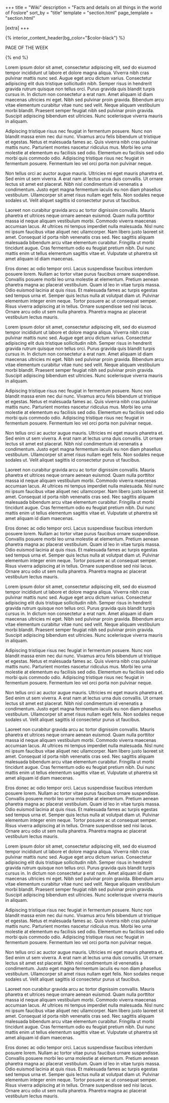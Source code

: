 ﻿+++
title = "Wiki"
description = "Facts and details on all things in the world of Foslore"
sort_by = "title"
template = "section.html"
page_template = "section.html"

[extra]
+++

{% interior_content_header(bg_color="$color-black") %}

PAGE OF THE WEEK

{% end %}

Lorem ipsum dolor sit amet, consectetur adipiscing elit, sed do eiusmod tempor incididunt ut labore et dolore magna
aliqua. Viverra nibh cras pulvinar mattis nunc sed. Augue eget arcu dictum varius. Consectetur adipiscing elit duis
tristique sollicitudin nibh. Semper risus in hendrerit gravida rutrum quisque non tellus orci. Purus gravida quis
blandit turpis cursus in. In dictum non consectetur a erat nam. Amet aliquam id diam maecenas ultricies mi eget. Nibh
sed pulvinar proin gravida. Bibendum arcu vitae elementum curabitur vitae nunc sed velit. Neque aliquam vestibulum morbi
blandit. Praesent semper feugiat nibh sed pulvinar proin gravida. Suscipit adipiscing bibendum est ultricies. Nunc
scelerisque viverra mauris in aliquam.

Adipiscing tristique risus nec feugiat in fermentum posuere. Nunc non blandit massa enim nec dui nunc. Vivamus arcu
felis bibendum ut tristique et egestas. Netus et malesuada fames ac. Quis viverra nibh cras pulvinar mattis nunc.
Parturient montes nascetur ridiculus mus. Morbi leo urna molestie at elementum eu facilisis sed odio. Elementum eu
facilisis sed odio morbi quis commodo odio. Adipiscing tristique risus nec feugiat in fermentum posuere. Fermentum leo
vel orci porta non pulvinar neque.

Non tellus orci ac auctor augue mauris. Ultricies mi eget mauris pharetra et. Sed enim ut sem viverra. A erat nam at
lectus urna duis convallis. Ut ornare lectus sit amet est placerat. Nibh nisl condimentum id venenatis a condimentum.
Justo eget magna fermentum iaculis eu non diam phasellus vestibulum. Ullamcorper sit amet risus nullam eget felis. Non
sodales neque sodales ut. Velit aliquet sagittis id consectetur purus ut faucibus.

Laoreet non curabitur gravida arcu ac tortor dignissim convallis. Mauris pharetra et ultrices neque ornare aenean
euismod. Quam nulla porttitor massa id neque aliquam vestibulum morbi. Commodo viverra maecenas accumsan lacus. At
ultrices mi tempus imperdiet nulla malesuada. Nisl nunc mi ipsum faucibus vitae aliquet nec ullamcorper. Nam libero
justo laoreet sit amet. Consequat id porta nibh venenatis cras sed. Nec sagittis aliquam malesuada bibendum arcu vitae
elementum curabitur. Fringilla ut morbi tincidunt augue. Cras fermentum odio eu feugiat pretium nibh. Dui nunc mattis
enim ut tellus elementum sagittis vitae et. Vulputate ut pharetra sit amet aliquam id diam maecenas.

Eros donec ac odio tempor orci. Lacus suspendisse faucibus interdum posuere lorem. Nullam ac tortor vitae purus faucibus
ornare suspendisse. Convallis posuere morbi leo urna molestie at elementum. Pretium aenean pharetra magna ac placerat
vestibulum. Quam id leo in vitae turpis massa. Odio euismod lacinia at quis risus. Et malesuada fames ac turpis egestas
sed tempus urna et. Semper quis lectus nulla at volutpat diam ut. Pulvinar elementum integer enim neque. Tortor posuere
ac ut consequat semper. Risus viverra adipiscing at in tellus. Ornare suspendisse sed nisi lacus. Ornare arcu odio ut
sem nulla pharetra. Pharetra magna ac placerat vestibulum lectus mauris.

Lorem ipsum dolor sit amet, consectetur adipiscing elit, sed do eiusmod tempor incididunt ut labore et dolore magna
aliqua. Viverra nibh cras pulvinar mattis nunc sed. Augue eget arcu dictum varius. Consectetur adipiscing elit duis
tristique sollicitudin nibh. Semper risus in hendrerit gravida rutrum quisque non tellus orci. Purus gravida quis
blandit turpis cursus in. In dictum non consectetur a erat nam. Amet aliquam id diam maecenas ultricies mi eget. Nibh
sed pulvinar proin gravida. Bibendum arcu vitae elementum curabitur vitae nunc sed velit. Neque aliquam vestibulum morbi
blandit. Praesent semper feugiat nibh sed pulvinar proin gravida. Suscipit adipiscing bibendum est ultricies. Nunc
scelerisque viverra mauris in aliquam.

Adipiscing tristique risus nec feugiat in fermentum posuere. Nunc non blandit massa enim nec dui nunc. Vivamus arcu
felis bibendum ut tristique et egestas. Netus et malesuada fames ac. Quis viverra nibh cras pulvinar mattis nunc.
Parturient montes nascetur ridiculus mus. Morbi leo urna molestie at elementum eu facilisis sed odio. Elementum eu
facilisis sed odio morbi quis commodo odio. Adipiscing tristique risus nec feugiat in fermentum posuere. Fermentum leo
vel orci porta non pulvinar neque.

Non tellus orci ac auctor augue mauris. Ultricies mi eget mauris pharetra et. Sed enim ut sem viverra. A erat nam at
lectus urna duis convallis. Ut ornare lectus sit amet est placerat. Nibh nisl condimentum id venenatis a condimentum.
Justo eget magna fermentum iaculis eu non diam phasellus vestibulum. Ullamcorper sit amet risus nullam eget felis. Non
sodales neque sodales ut. Velit aliquet sagittis id consectetur purus ut faucibus.

Laoreet non curabitur gravida arcu ac tortor dignissim convallis. Mauris pharetra et ultrices neque ornare aenean
euismod. Quam nulla porttitor massa id neque aliquam vestibulum morbi. Commodo viverra maecenas accumsan lacus. At
ultrices mi tempus imperdiet nulla malesuada. Nisl nunc mi ipsum faucibus vitae aliquet nec ullamcorper. Nam libero
justo laoreet sit amet. Consequat id porta nibh venenatis cras sed. Nec sagittis aliquam malesuada bibendum arcu vitae
elementum curabitur. Fringilla ut morbi tincidunt augue. Cras fermentum odio eu feugiat pretium nibh. Dui nunc mattis
enim ut tellus elementum sagittis vitae et. Vulputate ut pharetra sit amet aliquam id diam maecenas.

Eros donec ac odio tempor orci. Lacus suspendisse faucibus interdum posuere lorem. Nullam ac tortor vitae purus faucibus
ornare suspendisse. Convallis posuere morbi leo urna molestie at elementum. Pretium aenean pharetra magna ac placerat
vestibulum. Quam id leo in vitae turpis massa. Odio euismod lacinia at quis risus. Et malesuada fames ac turpis egestas
sed tempus urna et. Semper quis lectus nulla at volutpat diam ut. Pulvinar elementum integer enim neque. Tortor posuere
ac ut consequat semper. Risus viverra adipiscing at in tellus. Ornare suspendisse sed nisi lacus. Ornare arcu odio ut
sem nulla pharetra. Pharetra magna ac placerat vestibulum lectus mauris.

Lorem ipsum dolor sit amet, consectetur adipiscing elit, sed do eiusmod tempor incididunt ut labore et dolore magna
aliqua. Viverra nibh cras pulvinar mattis nunc sed. Augue eget arcu dictum varius. Consectetur adipiscing elit duis
tristique sollicitudin nibh. Semper risus in hendrerit gravida rutrum quisque non tellus orci. Purus gravida quis
blandit turpis cursus in. In dictum non consectetur a erat nam. Amet aliquam id diam maecenas ultricies mi eget. Nibh
sed pulvinar proin gravida. Bibendum arcu vitae elementum curabitur vitae nunc sed velit. Neque aliquam vestibulum morbi
blandit. Praesent semper feugiat nibh sed pulvinar proin gravida. Suscipit adipiscing bibendum est ultricies. Nunc
scelerisque viverra mauris in aliquam.

Adipiscing tristique risus nec feugiat in fermentum posuere. Nunc non blandit massa enim nec dui nunc. Vivamus arcu
felis bibendum ut tristique et egestas. Netus et malesuada fames ac. Quis viverra nibh cras pulvinar mattis nunc.
Parturient montes nascetur ridiculus mus. Morbi leo urna molestie at elementum eu facilisis sed odio. Elementum eu
facilisis sed odio morbi quis commodo odio. Adipiscing tristique risus nec feugiat in fermentum posuere. Fermentum leo
vel orci porta non pulvinar neque.

Non tellus orci ac auctor augue mauris. Ultricies mi eget mauris pharetra et. Sed enim ut sem viverra. A erat nam at
lectus urna duis convallis. Ut ornare lectus sit amet est placerat. Nibh nisl condimentum id venenatis a condimentum.
Justo eget magna fermentum iaculis eu non diam phasellus vestibulum. Ullamcorper sit amet risus nullam eget felis. Non
sodales neque sodales ut. Velit aliquet sagittis id consectetur purus ut faucibus.

Laoreet non curabitur gravida arcu ac tortor dignissim convallis. Mauris pharetra et ultrices neque ornare aenean
euismod. Quam nulla porttitor massa id neque aliquam vestibulum morbi. Commodo viverra maecenas accumsan lacus. At
ultrices mi tempus imperdiet nulla malesuada. Nisl nunc mi ipsum faucibus vitae aliquet nec ullamcorper. Nam libero
justo laoreet sit amet. Consequat id porta nibh venenatis cras sed. Nec sagittis aliquam malesuada bibendum arcu vitae
elementum curabitur. Fringilla ut morbi tincidunt augue. Cras fermentum odio eu feugiat pretium nibh. Dui nunc mattis
enim ut tellus elementum sagittis vitae et. Vulputate ut pharetra sit amet aliquam id diam maecenas.

Eros donec ac odio tempor orci. Lacus suspendisse faucibus interdum posuere lorem. Nullam ac tortor vitae purus faucibus
ornare suspendisse. Convallis posuere morbi leo urna molestie at elementum. Pretium aenean pharetra magna ac placerat
vestibulum. Quam id leo in vitae turpis massa. Odio euismod lacinia at quis risus. Et malesuada fames ac turpis egestas
sed tempus urna et. Semper quis lectus nulla at volutpat diam ut. Pulvinar elementum integer enim neque. Tortor posuere
ac ut consequat semper. Risus viverra adipiscing at in tellus. Ornare suspendisse sed nisi lacus. Ornare arcu odio ut
sem nulla pharetra. Pharetra magna ac placerat vestibulum lectus mauris.

Lorem ipsum dolor sit amet, consectetur adipiscing elit, sed do eiusmod tempor incididunt ut labore et dolore magna
aliqua. Viverra nibh cras pulvinar mattis nunc sed. Augue eget arcu dictum varius. Consectetur adipiscing elit duis
tristique sollicitudin nibh. Semper risus in hendrerit gravida rutrum quisque non tellus orci. Purus gravida quis
blandit turpis cursus in. In dictum non consectetur a erat nam. Amet aliquam id diam maecenas ultricies mi eget. Nibh
sed pulvinar proin gravida. Bibendum arcu vitae elementum curabitur vitae nunc sed velit. Neque aliquam vestibulum morbi
blandit. Praesent semper feugiat nibh sed pulvinar proin gravida. Suscipit adipiscing bibendum est ultricies. Nunc
scelerisque viverra mauris in aliquam.

Adipiscing tristique risus nec feugiat in fermentum posuere. Nunc non blandit massa enim nec dui nunc. Vivamus arcu
felis bibendum ut tristique et egestas. Netus et malesuada fames ac. Quis viverra nibh cras pulvinar mattis nunc.
Parturient montes nascetur ridiculus mus. Morbi leo urna molestie at elementum eu facilisis sed odio. Elementum eu
facilisis sed odio morbi quis commodo odio. Adipiscing tristique risus nec feugiat in fermentum posuere. Fermentum leo
vel orci porta non pulvinar neque.

Non tellus orci ac auctor augue mauris. Ultricies mi eget mauris pharetra et. Sed enim ut sem viverra. A erat nam at
lectus urna duis convallis. Ut ornare lectus sit amet est placerat. Nibh nisl condimentum id venenatis a condimentum.
Justo eget magna fermentum iaculis eu non diam phasellus vestibulum. Ullamcorper sit amet risus nullam eget felis. Non
sodales neque sodales ut. Velit aliquet sagittis id consectetur purus ut faucibus.

Laoreet non curabitur gravida arcu ac tortor dignissim convallis. Mauris pharetra et ultrices neque ornare aenean
euismod. Quam nulla porttitor massa id neque aliquam vestibulum morbi. Commodo viverra maecenas accumsan lacus. At
ultrices mi tempus imperdiet nulla malesuada. Nisl nunc mi ipsum faucibus vitae aliquet nec ullamcorper. Nam libero
justo laoreet sit amet. Consequat id porta nibh venenatis cras sed. Nec sagittis aliquam malesuada bibendum arcu vitae
elementum curabitur. Fringilla ut morbi tincidunt augue. Cras fermentum odio eu feugiat pretium nibh. Dui nunc mattis
enim ut tellus elementum sagittis vitae et. Vulputate ut pharetra sit amet aliquam id diam maecenas.

Eros donec ac odio tempor orci. Lacus suspendisse faucibus interdum posuere lorem. Nullam ac tortor vitae purus faucibus
ornare suspendisse. Convallis posuere morbi leo urna molestie at elementum. Pretium aenean pharetra magna ac placerat
vestibulum. Quam id leo in vitae turpis massa. Odio euismod lacinia at quis risus. Et malesuada fames ac turpis egestas
sed tempus urna et. Semper quis lectus nulla at volutpat diam ut. Pulvinar elementum integer enim neque. Tortor posuere
ac ut consequat semper. Risus viverra adipiscing at in tellus. Ornare suspendisse sed nisi lacus. Ornare arcu odio ut
sem nulla pharetra. Pharetra magna ac placerat vestibulum lectus mauris.